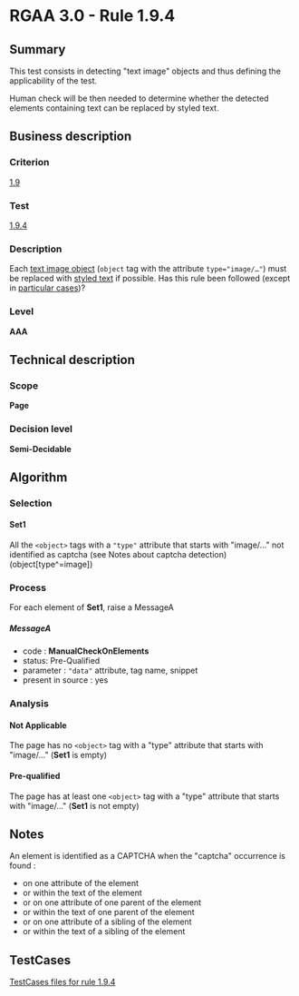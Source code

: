 # RGAA 3.0 -  Rule 1.9.4

## Summary

This test consists in detecting "text image" objects and thus defining the applicability of the test.

Human check will be then needed to determine whether the detected elements containing text can be replaced by styled text.

## Business description

### Criterion

[1.9](http://asqatasun.github.io/RGAA--3.0--EN/RGAA3.0_Criteria_English_version_v1.html#crit-1-9)

### Test

[1.9.4](http://asqatasun.github.io/RGAA--3.0--EN/RGAA3.0_Criteria_English_version_v1.html#test-1-9-4)

### Description
Each <a href="http://asqatasun.github.io/RGAA--3.0--EN/RGAA3.0_Glossary_English_version_v1.html#mImgTextObj">text
  image object</a> (<code>object</code> tag with the attribute
    <code>type="image/…"</code>) must be replaced with <a href="http://asqatasun.github.io/RGAA--3.0--EN/RGAA3.0_Glossary_English_version_v1.html#mTexteStyle">styled
  text</a> if possible. Has this rule been followed (except in <a title="Particular cases for criterion 1.9" href="http://asqatasun.github.io/RGAA--3.0--EN/RGAA3.0_Particular_cases_English_version_v1.html#cpCrit1-9">particular cases</a>)? 


### Level

**AAA**

## Technical description

### Scope

**Page**

### Decision level

**Semi-Decidable**

## Algorithm

### Selection

#### Set1

All the `<object>` tags with a `"type"` attribute that starts with "image/..." not identified as captcha (see Notes about captcha detection)  (object[type^=image])

### Process

For each element of **Set1**, raise a MessageA

##### MessageA 

-    code : **ManualCheckOnElements** 
-    status: Pre-Qualified
-    parameter : `"data"` attribute, tag name, snippet
-    present in source : yes

### Analysis

#### Not Applicable

The page has no `<object>` tag with a "type" attribute that starts with "image/..." (**Set1** is empty)

#### Pre-qualified

The page has at least one `<object>` tag with a "type" attribute that starts with "image/..." (**Set1** is not empty)

## Notes

An element is identified as a CAPTCHA when the "captcha" occurrence is found :

- on one attribute of the element
- or within the text of the element
- or on one attribute of one parent of the element
- or within the text of one parent of the element
- or on one attribute of a sibling of the element
- or within the text of a sibling of the element



##  TestCases 

[TestCases files for rule 1.9.4](https://github.com/Asqatasun/Asqatasun/tree/master/rules/rules-rgaa3.0/src/test/resources/testcases/rgaa30/Rgaa30Rule010904/) 


